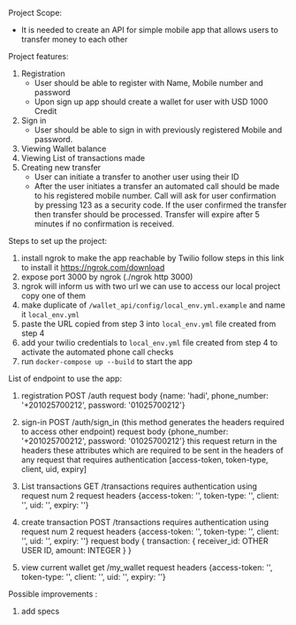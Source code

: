 Project Scope:
  - It is needed to create an API for simple mobile app that allows users to
    transfer money to each other

Project features:
  1. Registration
      - User should be able to register with Name, Mobile number and password
      - Upon sign up app should create a wallet for user with USD 1000 Credit
  2. Sign in
      - User should be able to sign in with previously registered Mobile and password.
  3. Viewing Wallet balance
  4. Viewing List of transactions made
  5. Creating new transfer
      - User can initiate a transfer to another user using their ID
      - After the user initiates a transfer an automated call should be made to his
         registered mobile number. Call will ask for user confirmation by pressing 123​ as
         a security code. If the user confirmed the transfer then transfer should be
         processed. Transfer will expire after 5 minutes if no confirmation is received.

Steps to set up the project:
  1. install ngrok to make the app reachable by Twilio
     follow steps in this link to install it https://ngrok.com/download
  2. expose port 3000 by ngrok (./ngrok http 3000)
  3. ngrok will inform us with two url we can use to access our local project copy one of them
  4. make duplicate of `/wallet_api/config/local_env.yml.example` and name it `local_env.yml`
  5. paste the URL copied from step 3 into `local_env.yml` file created from step 4
  6. add your twilio credentials to `local_env.yml` file created from step 4 to activate the automated phone call checks
  6. run `docker-compose up --build` to start the app

List of endpoint to use the app:
  1. registration  POST /auth
      request body {name: 'hadi', phone_number: '+201025700212', password: '01025700212'}

  2. sign-in  POST /auth/sign_in (this method generates the headers required to access other endpoint)
      request body {phone_number: '+201025700212', password: '01025700212'}
      this request return in the headers these attributes which are required to be sent in the headers of any request
      that requires authentication [access-token, token-type, client, uid, expiry]

  3. List transactions GET /transactions requires authentication using request num 2
      request headers {access-token: '', token-type: '', client: '', uid: '', expiry: ''}

  4. create transaction POST /transactions requires authentication using request num 2
      request headers {access-token: '', token-type: '', client: '', uid: '', expiry: ''}
      request body { transaction: { receiver_id: OTHER USER ID, amount: INTEGER } }

  5. view current wallet get /my_wallet
      request headers {access-token: '', token-type: '', client: '', uid: '', expiry: ''}

Possible improvements :
  1. add specs
